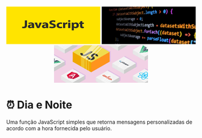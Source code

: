 <p align="center">
  <img src="img/javascript.png" alt="Imagem 1" width="250" height= "100"/>
  <img src="img/banner.jpg" alt="Imagem 2" width="250" height= "100"/>
  <img src="img/js.jpg" alt="Imagem 3" width="250" height= "100"/>
</p>

# ⏰ Dia e Noite

Uma função JavaScript simples que retorna mensagens personalizadas de acordo com a hora fornecida pelo usuário.
